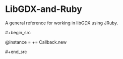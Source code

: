 LibGDX-and-Ruby
===============

A general reference for working in libGDX using JRuby.

#+begin_src

@instance = += Callback.new

#+end_src
